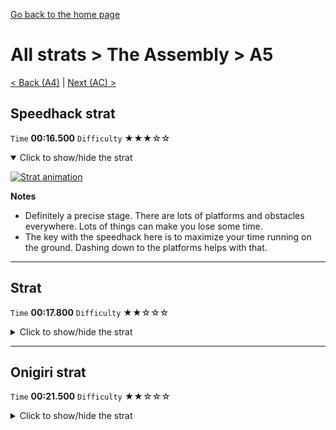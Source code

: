 [Go back to the home page](https://github.com/Doublevil/scbspeedrun)

# All strats > The Assembly > A5

[< Back (A4)](https://github.com/Doublevil/scbspeedrun/blob/main/levels/all_lvl/A/A4.md) | [Next (AC) >](https://github.com/Doublevil/scbspeedrun/blob/main/levels/all_lvl/A/AC.md)

## Speedhack strat

`Time` **00:16.500** `Difficulty` ★★★☆☆
<details open>
  <summary>Click to show/hide the strat</summary>

  [![Strat animation](https://github.com/Doublevil/scbspeedrun/blob/main/media/levels/A/A5_S_Strat.webp)](https://github.com/Doublevil/scbspeedrun/blob/main/media/levels/A/A5_S_Strat.mp4?raw=true)

  **Notes**
  - Definitely a precise stage. There are lots of platforms and obstacles everywhere. Lots of things can make you lose some time.
  - The key with the speedhack here is to maximize your time running on the ground. Dashing down to the platforms helps with that.
</details>

---
## Strat

`Time` **00:17.800** `Difficulty` ★★☆☆☆
<details>
  <summary>Click to show/hide the strat</summary>

  [![Strat animation](https://github.com/Doublevil/scbspeedrun/blob/main/media/levels/A/A5_Strat.webp)](https://github.com/Doublevil/scbspeedrun/blob/main/media/levels/A/A5_Strat.mp4?raw=true)

  **Notes**
  - A very optimization-heavy stage - be careful not to jump too high or too low, but you can adjust in a variety of ways if your position isn't exactly right.
  - Clearing that first section without touching the ground saves you some time because it means you fall faster on the right side.
</details>

---
## Onigiri strat

`Time` **00:21.500** `Difficulty` ★★☆☆☆
<details>
  <summary>Click to show/hide the strat</summary>

  [![Strat animation](https://github.com/Doublevil/scbspeedrun/blob/main/media/levels/A/A5_Onigiri.webp)](https://github.com/Doublevil/scbspeedrun/blob/main/media/levels/A/A5_Onigiri.mp4?raw=true)

  **Notes**
  - A very optimization-heavy stage - be careful not to jump too high or too low, but you can adjust in a variety of ways if your position isn't exactly right.
  - Clearing that first section without touching the ground saves you some time because it means you fall faster on the right side.
  - Don't try to improvise your way out of the onigiri, you'll take an unoptimized route at best and maybe even trip over some glitch blocks. Fall back to the Any% strat path.
</details>
